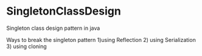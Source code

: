 # SingletonClassDesign
Singleton class design pattern in java

Ways to break the singleton pattern 
1)using Reflection
2) using Serialization
3) using cloning
